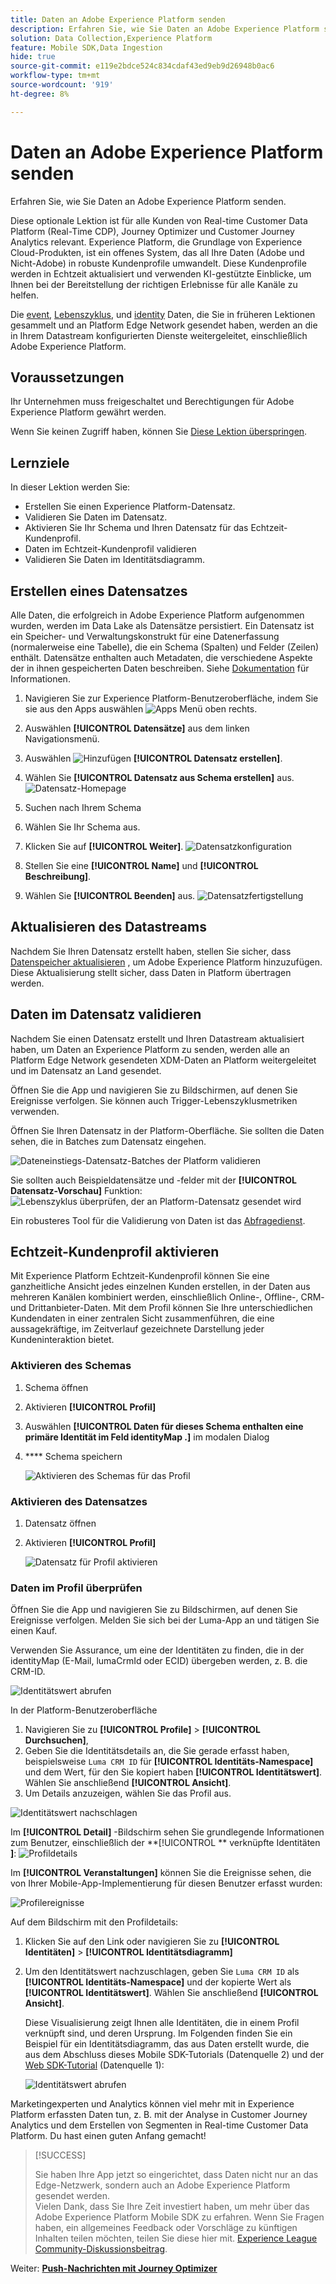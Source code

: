 ```yaml
---
title: Daten an Adobe Experience Platform senden
description: Erfahren Sie, wie Sie Daten an Adobe Experience Platform senden.
solution: Data Collection,Experience Platform
feature: Mobile SDK,Data Ingestion
hide: true
source-git-commit: e119e2bdce524c834cdaf43ed9eb9d26948b0ac6
workflow-type: tm+mt
source-wordcount: '919'
ht-degree: 8%

---
```


# Daten an Adobe Experience Platform senden

Erfahren Sie, wie Sie Daten an Adobe Experience Platform senden.

Diese optionale Lektion ist für alle Kunden von Real-time Customer Data Platform (Real-Time CDP), Journey Optimizer und Customer Journey Analytics relevant. Experience Platform, die Grundlage von Experience Cloud-Produkten, ist ein offenes System, das all Ihre Daten (Adobe und Nicht-Adobe) in robuste Kundenprofile umwandelt. Diese Kundenprofile werden in Echtzeit aktualisiert und verwenden KI-gestützte Einblicke, um Ihnen bei der Bereitstellung der richtigen Erlebnisse für alle Kanäle zu helfen.

Die [event](events.md), [Lebenszyklus](lifecycle-data.md), und [identity](identity.md) Daten, die Sie in früheren Lektionen gesammelt und an Platform Edge Network gesendet haben, werden an die in Ihrem Datastream konfigurierten Dienste weitergeleitet, einschließlich Adobe Experience Platform.


## Voraussetzungen

Ihr Unternehmen muss freigeschaltet und Berechtigungen für Adobe Experience Platform gewährt werden.

Wenn Sie keinen Zugriff haben, können Sie [Diese Lektion überspringen](install-sdks.md).

## Lernziele

In dieser Lektion werden Sie:

* Erstellen Sie einen Experience Platform-Datensatz.
* Validieren Sie Daten im Datensatz.
* Aktivieren Sie Ihr Schema und Ihren Datensatz für das Echtzeit-Kundenprofil.
* Daten im Echtzeit-Kundenprofil validieren
* Validieren Sie Daten im Identitätsdiagramm.


## Erstellen eines Datensatzes

Alle Daten, die erfolgreich in Adobe Experience Platform aufgenommen wurden, werden im Data Lake als Datensätze persistiert. Ein Datensatz ist ein Speicher- und Verwaltungskonstrukt für eine Datenerfassung (normalerweise eine Tabelle), die ein Schema (Spalten) und Felder (Zeilen) enthält. Datensätze enthalten auch Metadaten, die verschiedene Aspekte der in ihnen gespeicherten Daten beschreiben. Siehe [Dokumentation](https://experienceleague.adobe.com/docs/experience-platform/catalog/datasets/overview.html?lang=de) für Informationen.

1. Navigieren Sie zur Experience Platform-Benutzeroberfläche, indem Sie sie aus den Apps auswählen ![Apps](https://spectrum.adobe.com/static/icons/workflow_18/Smock_Apps_18_N.svg) Menü oben rechts.


1. Auswählen **[!UICONTROL Datensätze]** aus dem linken Navigationsmenü.

1. Auswählen ![Hinzufügen](https://spectrum.adobe.com/static/icons/workflow_18/Smock_AddCircle_18_N.svg) **[!UICONTROL Datensatz erstellen]**.

1. Wählen Sie **[!UICONTROL Datensatz aus Schema erstellen]** aus.
   ![Datensatz-Homepage](assets/dataset-create.png)

1. Suchen nach Ihrem Schema

1. Wählen Sie Ihr Schema aus.

1. Klicken Sie auf **[!UICONTROL Weiter]**.
   ![Datensatzkonfiguration](assets/dataset-configure.png)

1. Stellen Sie eine **[!UICONTROL Name]** und **[!UICONTROL Beschreibung]**.

1. Wählen Sie **[!UICONTROL Beenden]** aus.
   ![Datensatzfertigstellung](assets/dataset-finish.png)

## Aktualisieren des Datastreams

Nachdem Sie Ihren Datensatz erstellt haben, stellen Sie sicher, dass [Datenspeicher aktualisieren](create-datastream.md) , um Adobe Experience Platform hinzuzufügen. Diese Aktualisierung stellt sicher, dass Daten in Platform übertragen werden.

## Daten im Datensatz validieren

Nachdem Sie einen Datensatz erstellt und Ihren Datastream aktualisiert haben, um Daten an Experience Platform zu senden, werden alle an Platform Edge Network gesendeten XDM-Daten an Platform weitergeleitet und im Datensatz an Land gesendet.

Öffnen Sie die App und navigieren Sie zu Bildschirmen, auf denen Sie Ereignisse verfolgen. Sie können auch Trigger-Lebenszyklusmetriken verwenden.

Öffnen Sie Ihren Datensatz in der Platform-Oberfläche. Sie sollten die Daten sehen, die in Batches zum Datensatz eingehen.

![Dateneinstiegs-Datensatz-Batches der Platform validieren](assets/platform-dataset-batches.png)

Sie sollten auch Beispieldatensätze und -felder mit der **[!UICONTROL Datensatz-Vorschau]** Funktion:
![Lebenszyklus überprüfen, der an Platform-Datensatz gesendet wird](assets/lifecycle-platform-dataset.png)

Ein robusteres Tool für die Validierung von Daten ist das [Abfragedienst](https://experienceleague.adobe.com/docs/platform-learn/tutorials/queries/explore-data.html?lang=de).

## Echtzeit-Kundenprofil aktivieren

Mit Experience Platform Echtzeit-Kundenprofil können Sie eine ganzheitliche Ansicht jedes einzelnen Kunden erstellen, in der Daten aus mehreren Kanälen kombiniert werden, einschließlich Online-, Offline-, CRM- und Drittanbieter-Daten. Mit dem Profil können Sie Ihre unterschiedlichen Kundendaten in einer zentralen Sicht zusammenführen, die eine aussagekräftige, im Zeitverlauf gezeichnete Darstellung jeder Kundeninteraktion bietet.

### Aktivieren des Schemas

1. Schema öffnen
1. Aktivieren **[!UICONTROL Profil]**
1. Auswählen **[!UICONTROL Daten für dieses Schema enthalten eine primäre Identität im Feld identityMap .]** im modalen Dialog
1. **** Schema speichern

   ![Aktivieren des Schemas für das Profil](assets/platform-profile-schema.png)

### Aktivieren des Datensatzes

1. Datensatz öffnen
1. Aktivieren **[!UICONTROL Profil]**

   ![Datensatz für Profil aktivieren](assets/platform-profile-dataset.png)

### Daten im Profil überprüfen

Öffnen Sie die App und navigieren Sie zu Bildschirmen, auf denen Sie Ereignisse verfolgen. Melden Sie sich bei der Luma-App an und tätigen Sie einen Kauf.

Verwenden Sie Assurance, um eine der Identitäten zu finden, die in der identityMap (E-Mail, lumaCrmId oder ECID) übergeben werden, z. B. die CRM-ID.

![Identitätswert abrufen](assets/platform-identity.png)

In der Platform-Benutzeroberfläche

1. Navigieren Sie zu **[!UICONTROL Profile]** > **[!UICONTROL Durchsuchen]**,
1. Geben Sie die Identitätsdetails an, die Sie gerade erfasst haben, beispielsweise `Luma CRM ID` für **[!UICONTROL Identitäts-Namespace]** und dem Wert, für den Sie kopiert haben **[!UICONTROL Identitätswert]**. Wählen Sie anschließend **[!UICONTROL Ansicht]**.
1. Um Details anzuzeigen, wählen Sie das Profil aus.

![Identitätswert nachschlagen](assets/platform-profile-lookup.png)

Im **[!UICONTROL Detail]** -Bildschirm sehen Sie grundlegende Informationen zum Benutzer, einschließlich der **[!UICONTROL ** verknüpfte Identitäten **]**:
![Profildetails](assets/platform-profile-details.png)

Im **[!UICONTROL Veranstaltungen]** können Sie die Ereignisse sehen, die von Ihrer Mobile-App-Implementierung für diesen Benutzer erfasst wurden:

![Profilereignisse](assets/platform-profile-events.png)


Auf dem Bildschirm mit den Profildetails:

1. Klicken Sie auf den Link oder navigieren Sie zu **[!UICONTROL Identitäten]** > **[!UICONTROL Identitätsdiagramm]**
1. Um den Identitätswert nachzuschlagen, geben Sie `Luma CRM ID` als **[!UICONTROL Identitäts-Namespace]** und der kopierte Wert als **[!UICONTROL Identitätswert]**. Wählen Sie anschließend **[!UICONTROL Ansicht]**.

   Diese Visualisierung zeigt Ihnen alle Identitäten, die in einem Profil verknüpft sind, und deren Ursprung. Im Folgenden finden Sie ein Beispiel für ein Identitätsdiagramm, das aus Daten erstellt wurde, die aus dem Abschluss dieses Mobile SDK-Tutorials (Datenquelle 2) und der [Web SDK-Tutorial](https://experienceleague.adobe.com/docs/platform-learn/implement-web-sdk/overview.html?lang=de) (Datenquelle 1):

   ![Identitätswert abrufen](assets/platform-profile-identitygraph.png)

Marketingexperten und Analytics können viel mehr mit in Experience Platform erfassten Daten tun, z. B. mit der Analyse in Customer Journey Analytics und dem Erstellen von Segmenten in Real-time Customer Data Platform. Du hast einen guten Anfang gemacht!


>[!SUCCESS]
>
>Sie haben Ihre App jetzt so eingerichtet, dass Daten nicht nur an das Edge-Netzwerk, sondern auch an Adobe Experience Platform gesendet werden.<br>Vielen Dank, dass Sie Ihre Zeit investiert haben, um mehr über das Adobe Experience Platform Mobile SDK zu erfahren. Wenn Sie Fragen haben, ein allgemeines Feedback oder Vorschläge zu künftigen Inhalten teilen möchten, teilen Sie diese hier mit. [Experience League Community-Diskussionsbeitrag](https://experienceleaguecommunities.adobe.com/t5/adobe-experience-platform-launch/tutorial-discussion-implement-adobe-experience-cloud-in-mobile/td-p/443796).

Weiter: **[Push-Nachrichten mit Journey Optimizer](journey-optimizer-push.md)**
